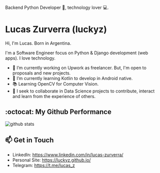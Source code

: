 Backend Python Developer 🐍, technology lover 💻.

# Lucas Zurverra (luckyz)

Hi, I'm Lucas. Born in Argentina.

I'm a Software Engineer focus on Python & Django development (web apps). I love technology.

- 🔭 I’m currently working on Upwork as freelancer. But, I'm open to proposals and new projects.
- 🌱 I’m currently learning Kotlin to develop in Android native.
- 📚 Learning OpenCV for Computer Vision.
- 👯 I seek to collaborate in Data Science projects to contribute, interact and learn from the experience of others. 

## :octocat: My Github Performance

![github stats](https://github-readme-stats.vercel.app/api?username=luckyz&show_icons=true&theme=github_dark)

## 📫 Get in Touch

- LinkedIn: https://www.linkedin.com/in/lucas-zurverra/
- Personal Site: https://luckyz.github.io/
- Telegram: https://t.me/lucas_z
